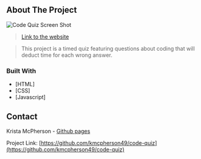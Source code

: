 ## About The Project

![Code Quiz Screen Shot](/images/code-quiz.jpg)

>[Link to the website](https://kmcpherson49.github.io/code-quiz/)

>This project is a timed quiz featuring questions about coding that will deduct time for each wrong answer.

### Built With

* [HTML]
* [CSS]
* [Javascript]

## Contact

Krista McPherson - [Github pages](https://kmcpherson49.github.io/)

Project Link: [https://github.com/kmcpherson49/code-quiz](https://github.com/kmcpherson49/code-quiz)